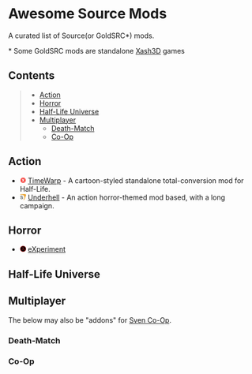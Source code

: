 # Awesome Source Mods

A curated list of Source(or GoldSRC\*) mods.

\* Some GoldSRC mods are standalone [Xash3D](//moddb.com/engines/xash3d-engine) games

## Contents

> * [Action](#action)
> * [Horror](#horror)
> * [Half-Life Universe](#half-life-universe)
> * [Multiplayer](#multiplayer)
>   * [Death-Match](#death-match)
>   * [Co-Op](#co-op) 

## Action

* <img src="media/XASH3D.png" style="display: inline;" width="12"> [TimeWarp](//moddb.com/mods/timewarp) - A cartoon-styled standalone total-conversion mod for Half-Life.
* <img src="media/Source.png" style="display: inline;" width="12"> [Underhell](//moddb.com/mods/underhell) - An action horror-themed mod based, with a long campaign.

## Horror

* <img src="media/HalfLife.png" style="display: inline;" width="12"> [eXperiment](//moddb.com/mods/experiment)

## Half-Life Universe

## Multiplayer

The below may also be "addons" for [Sven Co-Op](//steampowered.com/app/225840).

### Death-Match

### Co-Op
